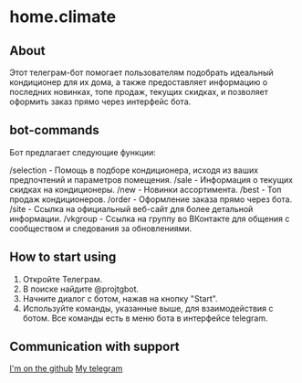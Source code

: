 # home.climate

## About

Этот телеграм-бот помогает пользователям подобрать идеальный кондиционер для их дома, а также предоставляет информацию о последних новинках, топе продаж, текущих скидках, и позволяет оформить заказ прямо через интерфейс бота.

## bot-commands

Бот предлагает следующие функции:

/selection - Помощь в подборе кондиционера, исходя из ваших предпочтений и параметров помещения.
/sale - Информация о текущих скидках на кондиционеры.
/new - Новинки ассортимента.
/best - Топ продаж кондиционеров.
/order - Оформление заказа прямо через бота.
/site - Ссылка на официальный веб-сайт для более детальной информации.
/vkgroup - Ссылка на группу во ВКонтакте для общения с сообществом и следования за обновлениями.

## How to start using

1. Откройте Телеграм.
2. В поиске найдите @projtgbot.
3. Начните диалог с ботом, нажав на кнопку "Start".
4. Используйте команды, указанные выше, для взаимодействия с ботом. Все команды есть в меню бота в интерфейсе telegram.

## Communication with support

[I'm on the github](https://github.com/seryozhageneva)
[My telegram](https://t.me/yobb9)

